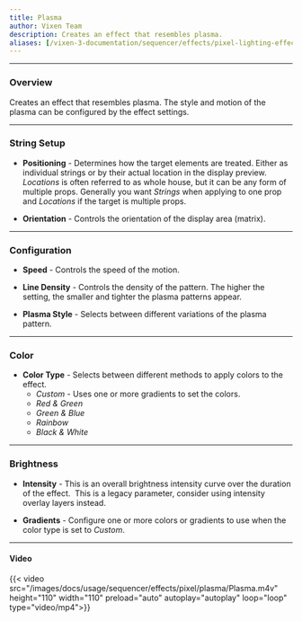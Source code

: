 ```yaml
---
title: Plasma
author: Vixen Team
description: Creates an effect that resembles plasma.
aliases: [/vixen-3-documentation/sequencer/effects/pixel-lighting-effects/plasma/]
---
```


---

### Overview

Creates an effect that resembles plasma.  The style and motion of the plasma can be configured by the effect settings.

---

### String Setup
  
  * **Positioning** - Determines how the target elements are treated.  Either as individual strings or by their actual location in the display preview.
                      *Locations* is often referred to as whole house, but it can be any form of multiple props. 
                      Generally you want *Strings* when applying to one prop and *Locations* if the target is multiple props.
  
  * **Orientation** - Controls the orientation of the display area (matrix).
---

### Configuration

* **Speed** - Controls the speed of the motion.

* **Line Density** - Controls the density of the pattern. The higher the setting, the smaller and tighter the plasma patterns appear.

* **Plasma Style** - Selects between different variations of the plasma pattern.

---

### Color

* **Color Type** - Selects between different methods to apply colors to the effect.  
    * _Custom_ - Uses one or more gradients to set the colors.  
    * _Red & Green_
    * _Green & Blue_
    * _Rainbow_
    * _Black & White_

---

### Brightness

* **Intensity** - This is an overall brightness intensity curve over the duration of the effect. 
                  This is a legacy parameter, consider using intensity overlay layers instead.

* **Gradients** - Configure one or more colors or gradients to use when the color type is set to _Custom_.
---

#### Video

{{< video src="/images/docs/usage/sequencer/effects/pixel/plasma/Plasma.m4v" height="110" width="110" preload="auto" autoplay="autoplay" loop="loop" type="video/mp4">}}
